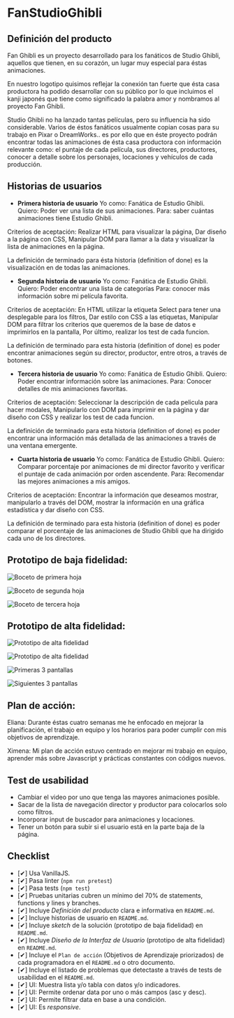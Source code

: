 # FanStudioGhibli

## Definición del producto
Fan Ghibli es un proyecto desarrollado para los fanáticos de Studio Ghibli, aquellos que tienen, en su corazón, un lugar muy especial para éstas animaciones.

En nuestro logotipo quisimos reflejar la conexión tan fuerte que ésta casa productora ha podido desarrollar con su público por lo que incluimos el kanji japonés que tiene como significado la palabra amor y nombramos al proyecto Fan Ghibli.

Studio Ghibli no ha lanzado tantas películas, pero su influencia ha sido considerable. Varios de éstos fanáticos usualmente copian cosas para su trabajo en Pixar o DreamWorks.. es por ello que en éste proyecto podrán encontrar todas las animaciones de ésta casa productora con información relevante como: el puntaje de cada película, sus directores, productores, conocer a detalle sobre los personajes, locaciones y vehículos de cada producción.


## Historias de usuarios

* **Primera historia de usuario**
Yo como: Fanática de Estudio Ghibli.
Quiero: Poder ver una lista de sus animaciones.
Para: saber cuántas animaciones tiene Estudio Ghibli.

Criterios de aceptación: Realizar HTML para visualizar la página, Dar diseño a la página con CSS, Manipular DOM para llamar a la data y visualizar la lista de animaciones en la página.

La definición de terminado para ésta historia (definition of done) es la visualización en de todas las animaciones.

* **Segunda historia de usuario**
Yo como: Fanática de Estudio Ghibli.
Quiero: Poder encontrar una lista de categorías
Para: conocer más información sobre mi película favorita.

Criterios de aceptación: En HTML utilizar la etiqueta Select para tener una desplegable para los filtros, Dar estilo con CSS a las etiquetas, Manipular DOM para filtrar los criterios que queremos de la base de datos e imprimirlos en la pantalla, Por último, realizar los test de cada funcion.

La definición de terminado para esta historia (definition of done) es poder encontrar animaciones según su director, productor, entre otros, a través de botones.

* **Tercera historia de usuario**
Yo como: Fanática de Estudio Ghibli.
Quiero: Poder encontrar información sobre las animaciones.
Para: Conocer detalles de mis animaciones favoritas.

Criterios de aceptación: Seleccionar la descripción de cada pelicula para hacer modales, Manipularlo con DOM para imprimir en la página y dar diseño con CSS y realizar los test de cada funcion.

La definición de terminado para esta historia (definition of done) es poder encontrar una información más detallada de las animaciones a través de una ventana emergente.

* **Cuarta historia de usuario**
Yo como: Fanática de Estudio Ghibli.
Quiero: Comparar porcentaje por animaciones de mi director favorito y verificar el puntaje de cada animación por orden ascendente.
Para: Recomendar las mejores animaciones a mis amigos.

Criterios de aceptación: Encontrar la información que deseamos mostrar, manipularlo a través del DOM, mostrar la información en una gráfica estadística y dar diseño con CSS.

La definición de terminado para esta historia (definition of done) es poder comparar el porcentaje de las animaciones de Studio Ghibli que ha dirigido cada uno de los directores.

## Prototipo de baja fidelidad:

![Boceto de primera hoja](https://github.com/xsilvac/LIM017-data-lovers/blob/main/src/imagenes/imgReadme/boceto1.png)

![Boceto de segunda hoja](https://github.com/xsilvac/LIM017-data-lovers/blob/main/src/imagenes/imgReadme/boceto2.png)

![Boceto de tercera hoja](https://github.com/xsilvac/LIM017-data-lovers/blob/main/src/imagenes/imgReadme/boceto3.png)

## Prototipo de alta fidelidad:

![Prototipo de alta fidelidad](https://github.com/xsilvac/LIM017-data-lovers/blob/main/src/imagenes/Prototipo%20de%20alta%20fidelidad/Prototipo%20de%20alta%20fidelidad-07.jpg)

![Prototipo de alta fidelidad](https://github.com/elianamendez1/LIM017-data-lovers/blob/03c0aa7fa40dfdf5074c67577532ba0357f2ae75/src/imagenes/Prototipo%20de%20alta%20fidelidad/Prototipo%20de%20alta%20fidelidad-06.jpg)

![Primeras 3 pantallas](https://github.com/elianamendez1/LIM017-data-lovers/blob/03c0aa7fa40dfdf5074c67577532ba0357f2ae75/src/imagenes/Prototipo%20de%20alta%20fidelidad/FAN%20GHIBLI-06.jpg)

![Siguientes 3 pantallas](https://github.com/elianamendez1/LIM017-data-lovers/blob/03c0aa7fa40dfdf5074c67577532ba0357f2ae75/src/imagenes/Prototipo%20de%20alta%20fidelidad/FAN%20GHIBLI-08.jpg)

## Plan de acción:

Eliana: Durante éstas cuatro semanas me he enfocado en mejorar la planificación, el trabajo en equipo y los horarios para poder cumplir con mis objetivos de aprendizaje.

Ximena: Mi plan de acción estuvo centrado en mejorar mi trabajo en equipo, aprender más sobre Javascript y prácticas constantes con códigos nuevos.

## Test de usabilidad
* Cambiar el video por uno que tenga las mayores animaciones posible.
* Sacar de la lista de navegación director y productor para colocarlos solo como filtros.
* Incorporar input de buscador para animaciones y locaciones.
* Tener un botón para subir si el usuario está en la parte baja de la página.
## Checklist

* [✔] Usa VanillaJS.
* [✔] Pasa linter (`npm run pretest`)
* [✔] Pasa tests (`npm test`)
* [✔] Pruebas unitarias cubren un mínimo del 70% de statements, functions y
  lines y branches.
* [✔] Incluye _Definición del producto_ clara e informativa en `README.md`.
* [✔] Incluye historias de usuario en `README.md`.
* [✔] Incluye _sketch_ de la solución (prototipo de baja fidelidad) en
  `README.md`.
* [✔] Incluye _Diseño de la Interfaz de Usuario_ (prototipo de alta fidelidad)
  en `README.md`.
* [✔] Incluye el `Plan de acción` (Objetivos de Aprendizaje priorizados) de cada programadora en el `README.md` o otro documento.
* [✔] Incluye el listado de problemas que detectaste a través de tests de
  usabilidad en el `README.md`.
* [✔] UI: Muestra lista y/o tabla con datos y/o indicadores.
* [✔] UI: Permite ordenar data por uno o más campos (asc y desc).
* [✔] UI: Permite filtrar data en base a una condición.
* [✔] UI: Es _responsive_.